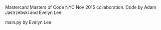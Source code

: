 Mastercard Masters of Code NYC Nov 2015 collaboration. Code by Adam Jastrzebski and Evelyn Lee.

main.py by Evelyn Lee

